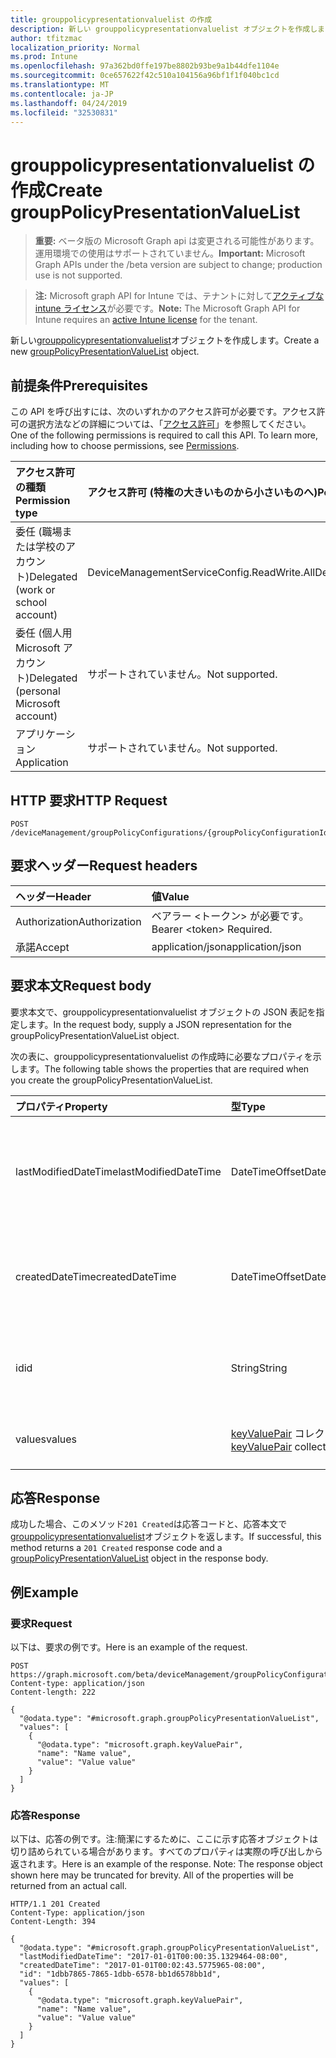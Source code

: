 ```yaml
---
title: grouppolicypresentationvaluelist の作成
description: 新しい grouppolicypresentationvaluelist オブジェクトを作成します。
author: tfitzmac
localization_priority: Normal
ms.prod: Intune
ms.openlocfilehash: 97a362bd0ffe197be8802b93be9a1b44dfe1104e
ms.sourcegitcommit: 0ce657622f42c510a104156a96bf1f1f040bc1cd
ms.translationtype: MT
ms.contentlocale: ja-JP
ms.lasthandoff: 04/24/2019
ms.locfileid: "32530831"
---
```

# <a name="create-grouppolicypresentationvaluelist"></a><span data-ttu-id="67a89-103">grouppolicypresentationvaluelist の作成</span><span class="sxs-lookup"><span data-stu-id="67a89-103">Create groupPolicyPresentationValueList</span></span>

> <span data-ttu-id="67a89-104">**重要:** ベータ版の Microsoft Graph api は変更される可能性があります。運用環境での使用はサポートされていません。</span><span class="sxs-lookup"><span data-stu-id="67a89-104">**Important:** Microsoft Graph APIs under the /beta version are subject to change; production use is not supported.</span></span>

> <span data-ttu-id="67a89-105">**注:** Microsoft graph API for Intune では、テナントに対して[アクティブな intune ライセンス](https://go.microsoft.com/fwlink/?linkid=839381)が必要です。</span><span class="sxs-lookup"><span data-stu-id="67a89-105">**Note:** The Microsoft Graph API for Intune requires an [active Intune license](https://go.microsoft.com/fwlink/?linkid=839381) for the tenant.</span></span>

<span data-ttu-id="67a89-106">新しい[grouppolicypresentationvaluelist](../resources/intune-grouppolicy-grouppolicypresentationvaluelist.md)オブジェクトを作成します。</span><span class="sxs-lookup"><span data-stu-id="67a89-106">Create a new [groupPolicyPresentationValueList](../resources/intune-grouppolicy-grouppolicypresentationvaluelist.md) object.</span></span>

## <a name="prerequisites"></a><span data-ttu-id="67a89-107">前提条件</span><span class="sxs-lookup"><span data-stu-id="67a89-107">Prerequisites</span></span>
<span data-ttu-id="67a89-p101">この API を呼び出すには、次のいずれかのアクセス許可が必要です。アクセス許可の選択方法などの詳細については、「[アクセス許可](/graph/permissions-reference)」を参照してください。</span><span class="sxs-lookup"><span data-stu-id="67a89-p101">One of the following permissions is required to call this API. To learn more, including how to choose permissions, see [Permissions](/graph/permissions-reference).</span></span>

|<span data-ttu-id="67a89-110">アクセス許可の種類</span><span class="sxs-lookup"><span data-stu-id="67a89-110">Permission type</span></span>|<span data-ttu-id="67a89-111">アクセス許可 (特権の大きいものから小さいものへ)</span><span class="sxs-lookup"><span data-stu-id="67a89-111">Permissions (from most to least privileged)</span></span>|
|:---|:---|
|<span data-ttu-id="67a89-112">委任 (職場または学校のアカウント)</span><span class="sxs-lookup"><span data-stu-id="67a89-112">Delegated (work or school account)</span></span>|<span data-ttu-id="67a89-113">DeviceManagementServiceConfig.ReadWrite.All</span><span class="sxs-lookup"><span data-stu-id="67a89-113">DeviceManagementServiceConfig.ReadWrite.All</span></span>|
|<span data-ttu-id="67a89-114">委任 (個人用 Microsoft アカウント)</span><span class="sxs-lookup"><span data-stu-id="67a89-114">Delegated (personal Microsoft account)</span></span>|<span data-ttu-id="67a89-115">サポートされていません。</span><span class="sxs-lookup"><span data-stu-id="67a89-115">Not supported.</span></span>|
|<span data-ttu-id="67a89-116">アプリケーション</span><span class="sxs-lookup"><span data-stu-id="67a89-116">Application</span></span>|<span data-ttu-id="67a89-117">サポートされていません。</span><span class="sxs-lookup"><span data-stu-id="67a89-117">Not supported.</span></span>|

## <a name="http-request"></a><span data-ttu-id="67a89-118">HTTP 要求</span><span class="sxs-lookup"><span data-stu-id="67a89-118">HTTP Request</span></span>
<!-- {
  "blockType": "ignored"
}
-->
``` http
POST /deviceManagement/groupPolicyConfigurations/{groupPolicyConfigurationId}/definitionValues/{groupPolicyDefinitionValueId}/presentationValues
```

## <a name="request-headers"></a><span data-ttu-id="67a89-119">要求ヘッダー</span><span class="sxs-lookup"><span data-stu-id="67a89-119">Request headers</span></span>
|<span data-ttu-id="67a89-120">ヘッダー</span><span class="sxs-lookup"><span data-stu-id="67a89-120">Header</span></span>|<span data-ttu-id="67a89-121">値</span><span class="sxs-lookup"><span data-stu-id="67a89-121">Value</span></span>|
|:---|:---|
|<span data-ttu-id="67a89-122">Authorization</span><span class="sxs-lookup"><span data-stu-id="67a89-122">Authorization</span></span>|<span data-ttu-id="67a89-123">ベアラー &lt;トークン&gt; が必要です。</span><span class="sxs-lookup"><span data-stu-id="67a89-123">Bearer &lt;token&gt; Required.</span></span>|
|<span data-ttu-id="67a89-124">承諾</span><span class="sxs-lookup"><span data-stu-id="67a89-124">Accept</span></span>|<span data-ttu-id="67a89-125">application/json</span><span class="sxs-lookup"><span data-stu-id="67a89-125">application/json</span></span>|

## <a name="request-body"></a><span data-ttu-id="67a89-126">要求本文</span><span class="sxs-lookup"><span data-stu-id="67a89-126">Request body</span></span>
<span data-ttu-id="67a89-127">要求本文で、grouppolicypresentationvaluelist オブジェクトの JSON 表記を指定します。</span><span class="sxs-lookup"><span data-stu-id="67a89-127">In the request body, supply a JSON representation for the groupPolicyPresentationValueList object.</span></span>

<span data-ttu-id="67a89-128">次の表に、grouppolicypresentationvaluelist の作成時に必要なプロパティを示します。</span><span class="sxs-lookup"><span data-stu-id="67a89-128">The following table shows the properties that are required when you create the groupPolicyPresentationValueList.</span></span>

|<span data-ttu-id="67a89-129">プロパティ</span><span class="sxs-lookup"><span data-stu-id="67a89-129">Property</span></span>|<span data-ttu-id="67a89-130">型</span><span class="sxs-lookup"><span data-stu-id="67a89-130">Type</span></span>|<span data-ttu-id="67a89-131">説明</span><span class="sxs-lookup"><span data-stu-id="67a89-131">Description</span></span>|
|:---|:---|:---|
|<span data-ttu-id="67a89-132">lastModifiedDateTime</span><span class="sxs-lookup"><span data-stu-id="67a89-132">lastModifiedDateTime</span></span>|<span data-ttu-id="67a89-133">DateTimeOffset</span><span class="sxs-lookup"><span data-stu-id="67a89-133">DateTimeOffset</span></span>|<span data-ttu-id="67a89-134">オブジェクトが最後に変更された日付と時刻。</span><span class="sxs-lookup"><span data-stu-id="67a89-134">The date and time the object was last modified.</span></span> <span data-ttu-id="67a89-135">[grouppolicypresentationvalue](../resources/intune-grouppolicy-grouppolicypresentationvalue.md)から継承します。</span><span class="sxs-lookup"><span data-stu-id="67a89-135">Inherited from [groupPolicyPresentationValue](../resources/intune-grouppolicy-grouppolicypresentationvalue.md)</span></span>|
|<span data-ttu-id="67a89-136">createdDateTime</span><span class="sxs-lookup"><span data-stu-id="67a89-136">createdDateTime</span></span>|<span data-ttu-id="67a89-137">DateTimeOffset</span><span class="sxs-lookup"><span data-stu-id="67a89-137">DateTimeOffset</span></span>|<span data-ttu-id="67a89-138">オブジェクトが作成された日付と時刻。</span><span class="sxs-lookup"><span data-stu-id="67a89-138">The date and time the object was created.</span></span> <span data-ttu-id="67a89-139">[grouppolicypresentationvalue](../resources/intune-grouppolicy-grouppolicypresentationvalue.md)から継承します。</span><span class="sxs-lookup"><span data-stu-id="67a89-139">Inherited from [groupPolicyPresentationValue](../resources/intune-grouppolicy-grouppolicypresentationvalue.md)</span></span>|
|<span data-ttu-id="67a89-140">id</span><span class="sxs-lookup"><span data-stu-id="67a89-140">id</span></span>|<span data-ttu-id="67a89-141">String</span><span class="sxs-lookup"><span data-stu-id="67a89-141">String</span></span>|<span data-ttu-id="67a89-142">エンティティのキー。</span><span class="sxs-lookup"><span data-stu-id="67a89-142">Key of the entity.</span></span> <span data-ttu-id="67a89-143">[grouppolicypresentationvalue](../resources/intune-grouppolicy-grouppolicypresentationvalue.md)から継承します。</span><span class="sxs-lookup"><span data-stu-id="67a89-143">Inherited from [groupPolicyPresentationValue](../resources/intune-grouppolicy-grouppolicypresentationvalue.md)</span></span>|
|<span data-ttu-id="67a89-144">values</span><span class="sxs-lookup"><span data-stu-id="67a89-144">values</span></span>|<span data-ttu-id="67a89-145">[keyValuePair](../resources/intune-shared-keyvaluepair.md) コレクション</span><span class="sxs-lookup"><span data-stu-id="67a89-145">[keyValuePair](../resources/intune-shared-keyvaluepair.md) collection</span></span>|<span data-ttu-id="67a89-146">関連付けられているプレゼンテーションのペアのリスト。</span><span class="sxs-lookup"><span data-stu-id="67a89-146">A list of pairs for the associated presentation.</span></span>|



## <a name="response"></a><span data-ttu-id="67a89-147">応答</span><span class="sxs-lookup"><span data-stu-id="67a89-147">Response</span></span>
<span data-ttu-id="67a89-148">成功した場合、このメソッド`201 Created`は応答コードと、応答本文で[grouppolicypresentationvaluelist](../resources/intune-grouppolicy-grouppolicypresentationvaluelist.md)オブジェクトを返します。</span><span class="sxs-lookup"><span data-stu-id="67a89-148">If successful, this method returns a `201 Created` response code and a [groupPolicyPresentationValueList](../resources/intune-grouppolicy-grouppolicypresentationvaluelist.md) object in the response body.</span></span>

## <a name="example"></a><span data-ttu-id="67a89-149">例</span><span class="sxs-lookup"><span data-stu-id="67a89-149">Example</span></span>

### <a name="request"></a><span data-ttu-id="67a89-150">要求</span><span class="sxs-lookup"><span data-stu-id="67a89-150">Request</span></span>
<span data-ttu-id="67a89-151">以下は、要求の例です。</span><span class="sxs-lookup"><span data-stu-id="67a89-151">Here is an example of the request.</span></span>
``` http
POST https://graph.microsoft.com/beta/deviceManagement/groupPolicyConfigurations/{groupPolicyConfigurationId}/definitionValues/{groupPolicyDefinitionValueId}/presentationValues
Content-type: application/json
Content-length: 222

{
  "@odata.type": "#microsoft.graph.groupPolicyPresentationValueList",
  "values": [
    {
      "@odata.type": "microsoft.graph.keyValuePair",
      "name": "Name value",
      "value": "Value value"
    }
  ]
}
```

### <a name="response"></a><span data-ttu-id="67a89-152">応答</span><span class="sxs-lookup"><span data-stu-id="67a89-152">Response</span></span>
<span data-ttu-id="67a89-p105">以下は、応答の例です。注:簡潔にするために、ここに示す応答オブジェクトは切り詰められている場合があります。すべてのプロパティは実際の呼び出しから返されます。</span><span class="sxs-lookup"><span data-stu-id="67a89-p105">Here is an example of the response. Note: The response object shown here may be truncated for brevity. All of the properties will be returned from an actual call.</span></span>
``` http
HTTP/1.1 201 Created
Content-Type: application/json
Content-Length: 394

{
  "@odata.type": "#microsoft.graph.groupPolicyPresentationValueList",
  "lastModifiedDateTime": "2017-01-01T00:00:35.1329464-08:00",
  "createdDateTime": "2017-01-01T00:02:43.5775965-08:00",
  "id": "1dbb7865-7865-1dbb-6578-bb1d6578bb1d",
  "values": [
    {
      "@odata.type": "microsoft.graph.keyValuePair",
      "name": "Name value",
      "value": "Value value"
    }
  ]
}
```





